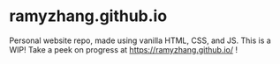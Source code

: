 # ramyzhang.github.io
Personal website repo, made using vanilla HTML, CSS, and JS. This is a WIP!
Take a peek on progress at https://ramyzhang.github.io/ !
